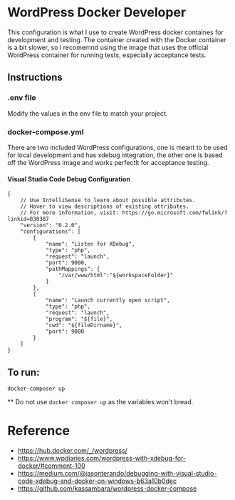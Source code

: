 # WordPress Docker Developer

This configuration is what I use to create WordPress docker containes for development and 
testing. The container created with the Docker container is a bit slower, so I recomemnd 
using the image that uses the official WordPress container for running tests, especially
acceptance tests.

## Instructions

### .env file

Modify the values in the env file to match your project.

### docker-compose.yml

There are two included WordPress configurations, one is meant to be used for local
development and has xdebug integration, the other one is based off the WordPress image
and works perfectlt for acceptance testing.

#### Visual Studio Code Debug Configuration

```
{
    // Use IntelliSense to learn about possible attributes.
    // Hover to view descriptions of existing attributes.
    // For more information, visit: https://go.microsoft.com/fwlink/?linkid=830387
    "version": "0.2.0",
    "configurations": [
        {
            "name": "Listen for XDebug",
            "type": "php",
            "request": "launch",
            "port": 9000,
            "pathMappings": {
                "/var/www/html":"${workspaceFolder}"
            }
        },
        {
            "name": "Launch currently open script",
            "type": "php",
            "request": "launch",
            "program": "${file}",
            "cwd": "${fileDirname}",
            "port": 9000
        }
    ]
}
```

## To run:

```docker-composer up```

** Do not use `docker composer up` as the variables won't bread.

# Reference

* https://hub.docker.com/_/wordpress/
* https://www.wpdiaries.com/wordpress-with-xdebug-for-docker/#comment-100
* https://medium.com/@jasonterando/debugging-with-visual-studio-code-xdebug-and-docker-on-windows-b63a10b0dec
* https://github.com/kassambara/wordpress-docker-compose